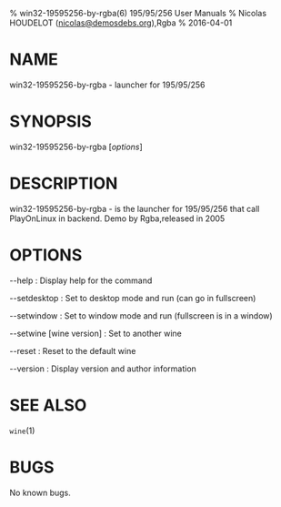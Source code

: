 % win32-19595256-by-rgba(6) 195/95/256 User Manuals
% Nicolas HOUDELOT (nicolas@demosdebs.org),Rgba
% 2016-04-01

# NAME
win32-19595256-by-rgba - launcher for 195/95/256

# SYNOPSIS
win32-19595256-by-rgba [*options*]

# DESCRIPTION
win32-19595256-by-rgba - is the launcher for 195/95/256 that call PlayOnLinux in backend.
Demo by Rgba,released in 2005

# OPTIONS
\--help
:   Display help for the command

\--setdesktop
:   Set to desktop mode and run (can go in fullscreen)

\--setwindow
:   Set to window mode and run (fullscreen is in a window)

\--setwine [wine version]
:   Set to another wine

\--reset
:   Reset to the default wine

\--version
:   Display version and author information

# SEE ALSO
`wine`(1)

# BUGS
No known bugs.
